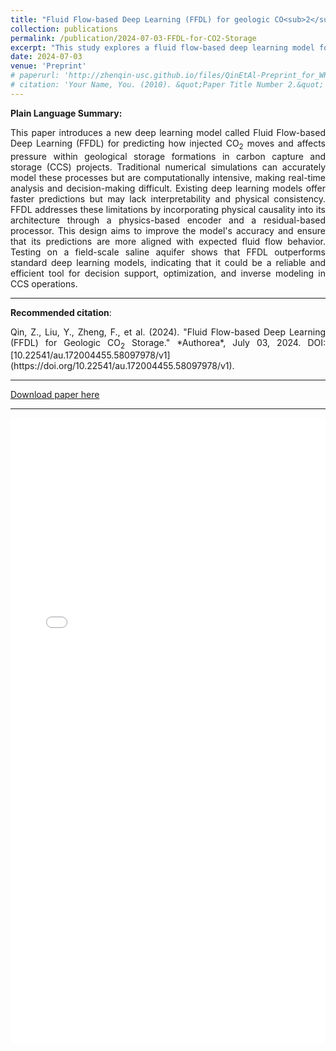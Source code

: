 ```yaml
---
title: "Fluid Flow-based Deep Learning (FFDL) for geologic CO<sub>2</sub> Storage"
collection: publications
permalink: /publication/2024-07-03-FFDL-for-CO2-Storage
excerpt: "This study explores a fluid flow-based deep learning model for predicting CO<sub>2</sub> storage dynamics in geologic formations, enhancing spatiotemporal prediction accuracy."
date: 2024-07-03
venue: 'Preprint'
# paperurl: 'http://zhenqin-usc.github.io/files/QinEtAl-Preprint_for_WRR_2024-FFDL_for_GCS_Spatiotemporal_Prediction.pdf'
# citation: 'Your Name, You. (2010). &quot;Paper Title Number 2.&quot; <i>Journal 1</i>. 1(2).'
---
```


**Plain Language Summary:**
<div style="text-align: justify;">
This paper introduces a new deep learning model called Fluid Flow-based Deep Learning (FFDL) for predicting how injected CO<sub>2</sub> moves and affects pressure within geological storage formations in carbon capture and storage (CCS) projects. Traditional numerical simulations can accurately model these processes but are computationally intensive, making real-time analysis and decision-making difficult. Existing deep learning models offer faster predictions but may lack interpretability and physical consistency. FFDL addresses these limitations by incorporating physical causality into its architecture through a physics-based encoder and a residual-based processor. This design aims to improve the model's accuracy and ensure that its predictions are more aligned with expected fluid flow behavior. Testing on a field-scale saline aquifer shows that FFDL outperforms standard deep learning models, indicating that it could be a reliable and efficient tool for decision support, optimization, and inverse modeling in CCS operations.
</div>

---

**Recommended citation**:  
<div style="text-align: justify;">
Qin, Z., Liu, Y., Zheng, F., et al. (2024). "Fluid Flow-based Deep Learning (FFDL) for Geologic CO<sub>2</sub> Storage." *Authorea*, July 03, 2024. DOI: [10.22541/au.172004455.58097978/v1](https://doi.org/10.22541/au.172004455.58097978/v1).
</div>

---

[Download paper here](http://zhenqin-usc.github.io/files/QinEtAl-Preprint_for_WRR_2024-FFDL_for_GCS_Spatiotemporal_Prediction.pdf)

---
<iframe src="/files/QinEtAl-Preprint_for_WRR_2024-FFDL_for_GCS_Spatiotemporal_Prediction.pdf" width="100%" height="1000px" style="border: none;"></iframe>

